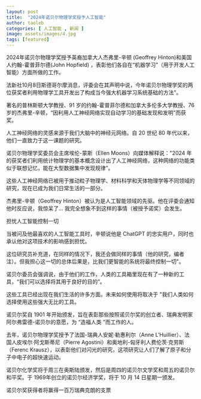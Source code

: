 ```yaml
---
layout: post
title:  "2024年诺贝尔物理学奖授予人工智能"
author: taoleb
categories: [ 人工智能 , 新闻 ]
image: assets/images/4.jpg
tags: [featured]
---
```

2024年诺贝尔物理学奖授予英裔加拿大人杰弗里-辛顿 (Geoffrey Hinton)和美国人约翰-霍普菲尔德(John Hopfield) ，表彰他们各自在“机器学习”（用于开发人工智能）方面所做的工作。

法新社10月8日斯德哥尔摩消息，评委会在其声明中说，今年诺贝尔物理学奖的两位获奖者利用物理学工具开发出了构成当今强大机器学习系统基础的方法"。

著名的普林斯顿大学教授、91 岁的约翰-霍普菲尔德和加拿大多伦多大学教授、76 岁的杰弗里-辛顿，“因利用人工神经网络实现自动学习的基础发现和发明”而获奖。

人工神经网络的灵感来源于我们大脑中的神经元网络。自 20 世纪 80 年代以来，他们一直致力于这一课题的研究。

诺贝尔物理学奖委员会主席埃伦-蒙斯（Ellen Moons）向媒体解释说："2024 年的获奖者们利用统计物理学的基本概念设计出了人工神经网络，这种网络的功能类似于联想记忆，能在大型数据集中发现规律”。

这些人工神经网络已被用于推动粒子物理学、材料科学和天体物理学等不同领域的研究，现在已成为我们日常生活的一部分。

杰弗里-辛顿（Geoffrey Hinton）被认为是人工智能领域的先驱。他在评委会通知他时反应说，我惊呆了... 我完全想象不到这样的事情（被授予诺奖）会发生。 

担忧人工智能控制一切

当被问及他最喜欢的人工智能工具时，辛顿说他是 ChatGPT 的忠实用户，同时也承认他对这项技术的影响感到担忧。

这位研究员补充道，在同样的情况下，我还会做同样的事情（他的研究，编者注）。但我担心这一切的总体后果是，比我们更智能的系统将最终控制一切"。

诺贝尔委员会强调说，由于他们的工作，人类的工具箱里现在有了一种新的工具，“我们可以选择将其用于良好的目的”。

这些工具已经出现在我们生活的许多方面。未来如何使用将取决于 "我们人类如何选择使用这些强大无比的工具。

诺贝尔奖自 1901 年开始颁发，旨在表彰那些按照诺贝尔奖的创立者、瑞典发明家阿尔弗雷德-诺贝尔的意愿，为 “造福人类 ”而工作的人。

去年，诺贝尔物理学奖授予了法国-瑞典人安妮·勒惠利尔（Anne L'Huillier）、法国人皮埃尔·阿戈斯蒂尼（Pierre Agostini）和奥地利-匈牙利人费伦茨·克劳斯（Ferenc Krausz），以表彰他们对闪光的研究，这项研究让人们了解了原子和分子中电子的超快速运动。

诺贝尔化学奖将于周三在奥斯陆颁发，然后是周四的诺贝尔文学奖和周五的诺贝尔和平奖。于 1969年创立的诺贝尔经济学奖，将于 10 月 14 日星期一颁发。

诺贝尔奖获得者将赢得一百万瑞典克朗的支票

<p><iframe style="width:100%;" height="315"  frameborder="0" allowfullscreen></iframe></p>